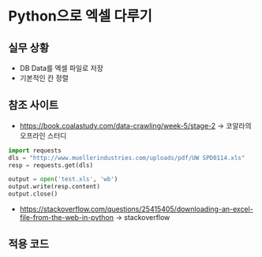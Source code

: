 # Python으로 엑셀 다루기 
## 실무 상황
* DB Data를 엑셀 파일로 저장
* 기본적인 칸 정렬

## 참조 사이트
* https://book.coalastudy.com/data-crawling/week-5/stage-2 -> 코알라의 오프라인 스터디


```Python
import requests
dls = "http://www.muellerindustries.com/uploads/pdf/UW SPD0114.xls"
resp = requests.get(dls)

output = open('test.xls', 'wb')
output.write(resp.content)
output.close()
```
* https://stackoverflow.com/questions/25415405/downloading-an-excel-file-from-the-web-in-python -> stackoverflow


## 적용 코드
